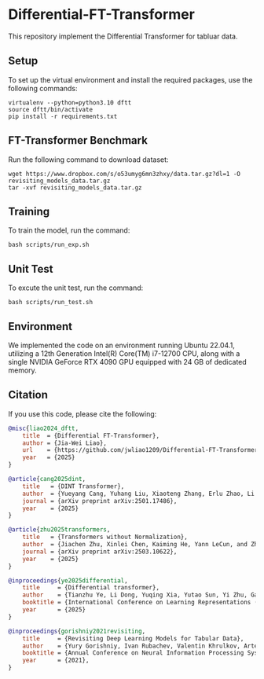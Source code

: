 # Differential-FT-Transformer

This repository implement the Differential Transformer for tabluar data.


## Setup
To set up the virtual environment and install the required packages, use the following commands:
```
virtualenv --python=python3.10 dftt
source dftt/bin/activate
pip install -r requirements.txt
```

## FT-Transformer Benchmark
Run the following command to download dataset:
```
wget https://www.dropbox.com/s/o53umyg6mn3zhxy/data.tar.gz?dl=1 -O revisiting_models_data.tar.gz
tar -xvf revisiting_models_data.tar.gz
```


## Training
To train the model, run the command:
```
bash scripts/run_exp.sh
```


## Unit Test
To excute the unit test, run the command:
```
bash scripts/run_test.sh
```


## Environment
We implemented the code on an environment running Ubuntu 22.04.1, utilizing a 12th Generation Intel(R) Core(TM) i7-12700 CPU, along with a single NVIDIA GeForce RTX 4090 GPU equipped with 24 GB of dedicated memory.


## Citation
If you use this code, please cite the following:
```bibtex
@misc{liao2024_dftt,
    title  = {Differential FT-Transformer},
    author = {Jia-Wei Liao},
    url    = {https://github.com/jwliao1209/Differential-FT-Transformer},
    year   = {2025}
}

@article{cang2025dint,
    title   = {DINT Transformer},
    author  = {Yueyang Cang, Yuhang Liu, Xiaoteng Zhang, Erlu Zhao, Li Shi},
    journal = {arXiv preprint arXiv:2501.17486},
    year    = {2025}
}

@article{zhu2025transformers,
    title   = {Transformers without Normalization},
    author  = {Jiachen Zhu, Xinlei Chen, Kaiming He, Yann LeCun, and Zhuang Liu},
    journal = {arXiv preprint arXiv:2503.10622},
    year    = {2025}
}

@inproceedings{ye2025differential,
    title     = {Differential transformer},
    author    = {Tianzhu Ye, Li Dong, Yuqing Xia, Yutao Sun, Yi Zhu, Gao Huang, Furu Wei},
    booktitle = {International Conference on Learning Representations (ICLR)},
    year      = {2025}
}

@inproceedings{gorishniy2021revisiting,
    title     = {Revisiting Deep Learning Models for Tabular Data},
    author    = {Yury Gorishniy, Ivan Rubachev, Valentin Khrulkov, Artem Babenko},
    booktitle = {Annual Conference on Neural Information Processing Systems (NeurIPS)},
    year      = {2021},
}
```
